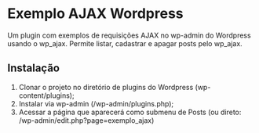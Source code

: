 # Exemplo AJAX Wordpress

Um plugin com exemplos de requisições AJAX no wp-admin do Wordpress usando o wp_ajax. Permite listar, cadastrar e apagar posts pelo wp_ajax.

## Instalação

1. Clonar o projeto no diretório de plugins do Wordpress (wp-content/plugins);
2. Instalar via wp-admin (/wp-admin/plugins.php);
3. Acessar a página que aparecerá como submenu de Posts (ou direto: /wp-admin/edit.php?page=exemplo_ajax)